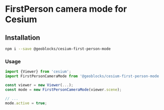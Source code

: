 # FirstPerson camera mode for Cesium

## Installation

```bash
npm i --save @geoblocks/cesium-first-person-mode
```

### Usage

```js
import {Viewer} from 'cesium';
import FirstPersonCameraMode from '@geoblocks/cesium-first-person-mode';

const viewer = new Viewer(...);
const mode = new FirstPersonCameraMode(viewer.scene);

// ...
mode.active = true;
```
